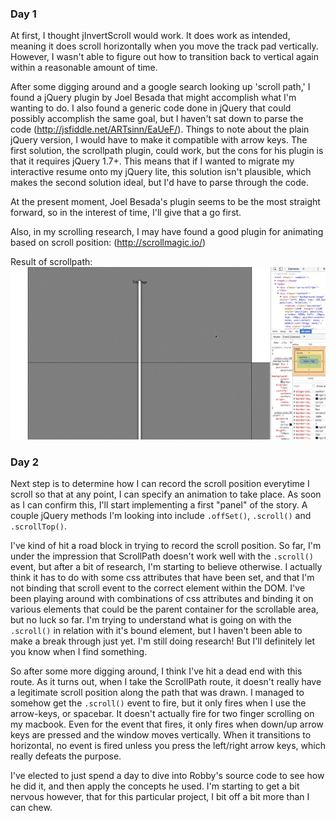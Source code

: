 ### Day 1

At first, I thought jInvertScroll would work. It does work as intended, meaning it does scroll horizontally when you move the track pad vertically. However, I wasn't able to figure out how to transition back to vertical again within a reasonable amount of time.

After some digging around and a google search looking up 'scroll path,' I found a jQuery plugin by Joel Besada that might accomplish what I'm wanting to do. I also found a generic code done in jQuery that could possibly accomplish the same goal, but I haven't sat down to parse the code (http://jsfiddle.net/ARTsinn/EaUeF/). Things to note about the plain jQuery version, I would have to make it compatible with arrow keys. The first solution, the scrollpath plugin, could work, but the cons for his plugin is that it requires jQuery 1.7+. This means that if I wanted to migrate my interactive resume onto my jQuery lite, this solution isn't plausible, which makes the second solution ideal, but I'd have to parse through the code.

At the present moment, Joel Besada's plugin seems to be the most straight forward, so in the interest of time, I'll give that a go first.

Also, in my scrolling research, I may have found a good plugin for animating based on scroll position: (http://scrollmagic.io/)

Result of scrollpath:
![ScrollPath][scrollpath]

### Day 2

Next step is to determine how I can record the scroll position everytime I scroll so that at any point, I can specify an animation to take place. As soon as I can confirm this, I'll start implementing a first "panel" of the story. A couple jQuery methods I'm looking into include `.offSet()`, `.scroll()` and `.scrollTop()`.

I've kind of hit a road block in trying to record the scroll position. So far, I'm under the impression that ScrollPath doesn't work well with the `.scroll()` event, but after a bit of research, I'm starting to believe otherwise. I actually think it has to do with some css attributes that have been set, and that I'm not binding that scroll event to the correct element within the DOM. I've been playing around with combinations of css attributes and binding it on various elements that could be the parent container for the scrollable area, but no luck so far. I'm trying to understand what is going on with the `.scroll()` in relation with it's bound element, but I haven't been able to make a break through just yet. I'm still doing research! But I'll definitely let you know when I find something.

So after some more digging around, I think I've hit a dead end with this route. As it turns out, when I take the ScrollPath route, it doesn't really have a legitimate scroll position along the path that was drawn. I managed to somehow get the `.scroll()` event to fire, but it only fires when I use the arrow-keys, or spacebar. It doesn't actually fire for two finger scrolling on my macbook. Even for the event that fires, it only fires when down/up arrow keys are pressed and the window moves vertically. When it transitions to horizontal, no event is fired unless you press the left/right arrow keys, which really defeats the purpose.

I've elected to just spend a day to dive into Robby's source code to see how he did it, and then apply the concepts he used. I'm starting to get a bit nervous however, that for this particular project, I bit off a bit more than I can chew.


[scrollpath]: ./images/scroll-path.gif
